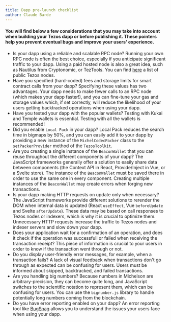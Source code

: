 ```yaml
---
title: Dapp pre-launch checklist
author: Claude Barde
---
```


#### You will find below a few considerations that you may take into account when building your Tezos dapp or before publishing it. These pointers help you prevent eventual bugs and improve your users' experience.

- Is your dapp using a reliable and scalable RPC node? Running your own RPC node is often the best choice, especially if you anticipate significant traffic to your dapp. Using a paid hosted node is also a great idea, such as Nautilus from Cryptonomic, or TezTools. You can find [here](http://taquito.mavryk.org/docs/rpc_nodes#list-of-community-run-nodes) a list of public Tezos nodes.
- Have you specified (hard-coded) fees and storage limits for smart contract calls from your dapp? Specifying these values has two advantages. Your dapp needs to make fewer calls to an RPC node (which makes your dapp faster!), and you can fine-tune your gas and storage values which, if set correctly, will reduce the likelihood of your users getting backtracked operations when using your dapp.
- Have you tested your dapp with the popular wallets? Testing with Kukai and Temple wallets is essential. Testing with all the wallets is recommended!
- Did you enable `Local Pack` in your dapp? Local Pack reduces the search time in bigmaps by 50%, and you can easily add it to your dapp by providing a new instance of the `MichelCodecPacker` class to the `setPackerProvider` method of the `TezosToolkit`.
- Are you creating a single instance of the `BeaconWallet` that you can reuse throughout the different components of your dapp? The JavaScript frameworks generally offer a solution to easily share data between components (the Context API in React, Provide/Inject in Vue, or a Svelte store). The instance of the `BeaconWallet` must be saved there in order to use the same one in every component. Creating multiple instances of the `BeaconWallet` may create errors when forging new transactions.
- Is your dapp making HTTP requests on update only when necessary? The JavaScript frameworks provide different solutions to rerender the DOM when internal data is updated (React `useEffect`, Vue `beforeUpdate` and Svelte `afterUpdate`). These data may be based on call responses to Tezos nodes or indexers, which is why it is crucial to optimize them. Unnecessary HTTP requests increase the traffic to Tezos nodes and indexer servers and slow down your dapp.
- Does your application wait for a confirmation of an operation, and does it check if the operation was successfull or failed when receiving the transaction receipt? This piece of information is crucial to your users in order to know if the transaction went through or not.
- Do you display user-friendly error messages, for example, when a transaction fails? A lack of visual feedback when transactions don't go through as expected can be confusing for users. Users must be informed about skipped, backtracked, and failed transactions.
- Are you handling big numbers? Because numbers in Michelson are arbitrary-precision, they can become quite long, and JavaScript switches to the scientific notation to represent them, which can be confusing for users. You can use the `bignumber.js` library to handle potentially long numbers coming from the blockchain.
- Do you have error reporting enabled on your dapp? An error reporting tool like [BugSnag](https://www.bugsnag.com/platforms/javascript) allows you to understand the issues your users face when using your dapp.
